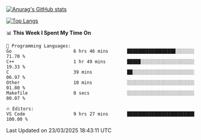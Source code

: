 [![Anurag's GitHub stats](https://github-readme-stats.vercel.app/api?username=wugouzi&count_private=true)](https://github.com/anuraghazra/github-readme-stats)

[![Top Langs](https://github-readme-stats.vercel.app/api/top-langs/?username=wugouzi&layout=compact&count_private=true&hide=html)](https://github.com/anuraghazra/github-readme-stats)

<!--START_SECTION:waka-->
📊 **This Week I Spent My Time On** 

```text
💬 Programming Languages: 
Go                       6 hrs 46 mins       ██████████████████░░░░░░░   71.70 % 
C++                      1 hr 49 mins        █████░░░░░░░░░░░░░░░░░░░░   19.33 % 
C                        39 mins             ██░░░░░░░░░░░░░░░░░░░░░░░   06.97 % 
Other                    10 mins             ░░░░░░░░░░░░░░░░░░░░░░░░░   01.80 % 
Makefile                 0 secs              ░░░░░░░░░░░░░░░░░░░░░░░░░   00.07 % 

🔥 Editors: 
VS Code                  9 hrs 27 mins       █████████████████████████   100.00 % 
```


 Last Updated on 23/03/2025 18:43:11 UTC
<!--END_SECTION:waka-->

<!--
**wugouzi/wugouzi** is a ✨ _special_ ✨ repository because its `README.md` (this file) appears on your GitHub profile.

Here are some ideas to get you started:

- 🔭 I’m currently working on ...
- 🌱 I’m currently learning ...
- 👯 I’m looking to collaborate on ...
- 🤔 I’m looking for help with ...
- 💬 Ask me about ...
- 📫 How to reach me: ...
- 😄 Pronouns: ...
- ⚡ Fun fact: ...
-->
